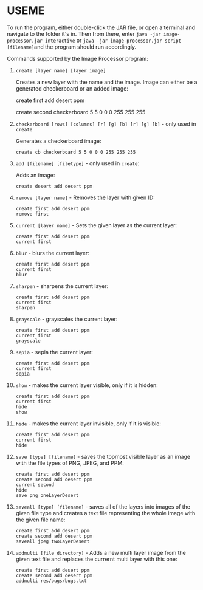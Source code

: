 # USEME

To run the program, either double-click the JAR file, or open a terminal and navigate to the folder it's in. Then from there, enter `java -jar image-processor.jar interactive` or `java -jar image-processor.jar script [filename]`and the program should run accordingly.

Commands supported by the Image Processor program:

1. `create [layer name] [layer image]`

    Creates a new layer with the name and the image. Image can either be a generated checkerboard or an added image:

    
    create first add desert ppm

    create second checkerboard 5 5 0 0 0 255 255 255
    


2. `checkerboard [rows] [columns] [r] [g] [b] [r] [g] [b]` - only used in `create`

    Generates a checkerboard image:

    ```
    create cb checkerboard 5 5 0 0 0 255 255 255
    ```


3. `add [filename] [filetype]` - only used in `create`:

    Adds an image:

    ```
    create desert add desert ppm
    ```

4. `remove [layer name]` - Removes the layer with given ID:

    ```
    create first add desert ppm
    remove first
    ```

4. `current [layer name]` - Sets the given layer as the current layer:

    ```
    create first add desert ppm
    current first
    ```

5. `blur` - blurs the current layer:

    ```
    create first add desert ppm
    current first
    blur
    ```

6. `sharpen` - sharpens the current layer:

    ```
    create first add desert ppm
    current first
    sharpen
    ```

7. `grayscale` - grayscales the current layer:

    ```
    create first add desert ppm
    current first
    grayscale
    ```

8. `sepia` - sepia the current layer:

    ```
    create first add desert ppm
    current first
    sepia
    ```

9. `show` - makes the current layer visible, only if it is hidden:

    ```
    create first add desert ppm
    current first
    hide
    show
    ```

10. `hide` - makes the current layer invisible, only if it is visible:

    ```
    create first add desert ppm
    current first
    hide
    ```

11. `save [type] [filename]` - saves the topmost visible layer as an image with the file types of PNG, JPEG, and PPM:

    ```
    create first add desert ppm
    create second add desert ppm
    current second
    hide
    save png oneLayerDesert
    ```

12. `saveall [type] [filename]` - saves all of the layers into images of the given file type and creates a text file representing the whole image with the given file name:

    ```
    create first add desert ppm
    create second add desert ppm
    saveall jpeg twoLayerDesert
    ```


13. `addmulti [file directory]` - Adds a new multi layer image from the given text file and replaces the currernt multi layer with this one:

    ```
    create first add desert ppm
    create second add desert ppm
    addmulti res/bugs/bugs.txt
    ```
